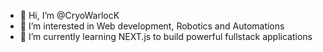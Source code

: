- 👋 Hi, I’m @CryoWarlocK
- 👀 I’m interested in Web development, Robotics and Automations
- 🌱 I’m currently learning NEXT.js to build powerful fullstack applications


<!---
CryoWarlocK/CryoWarlocK is a ✨ special ✨ repository because its `README.md` (this file) appears on your GitHub profile.
You can click the Preview link to take a look at your changes.
--->
